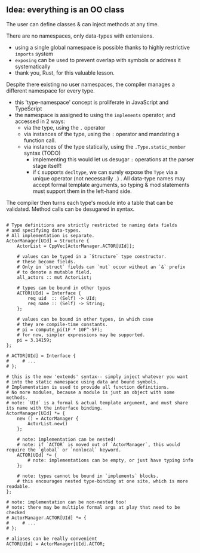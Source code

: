 ## Idea: everything is an OO class

The user can define classes & can inject methods at any time.

There are no namespaces, only data-types with extensions.
- using a single global namespace is possible thanks to highly restrictive `imports` system
- `exposing` can be used to prevent overlap with symbols or address it systematically
- thank you, Rust, for this valuable lesson.

Despite there existing no user namespaces, the compiler manages a different namespace for every type.
- this 'type-namespace' concept is proliferate in JavaScript and TypeScript
- the namespace is assigned to using the `implements` operator, and accessed in 2 ways:
  - via the type, using the `.` operator
  - via instances of the type, using the `:` operator and mandating a function call.
  - via instances of the type statically, using the `.Type.static_member` syntax (TODO)
    - implementing this would let us desugar `:` operations at the parser stage itself!
    - if `C` supports `decltype`, we can surely expose the `Type` via a unique operator (not necessarily `.`)
.
All data-type names may accept formal template arguments, so typing & mod statements must support them
in the left-hand side.

The compiler then turns each type's module into a table that can be validated. Method calls can be desugared in syntax.

```

# Type definitions are strictly restricted to naming data fields 
# and specifying data-types.
# All implementation is separate.
ActorManager[UId] = Structure {
    ActorList = CppVec[ActorManager.ACTOR[UId]];
    
    # values can be typed in a `Structure` type constructor.
    # these become fields.
    # Only in `struct` fields can `mut` occur without an `&` prefix
    # to denote a mutable field.
    all_actors :: mut ActorList;
    
    # types can be bound in other types
    ACTOR[UId] = Interface {
        req uid  :: (Self) -> UId;
        req name :: (Self) -> String;
    };
    
    # values can be bound in other types, in which case
    # they are compile-time constants.
    # pi = compute_pi(1F * 10F^-5F);
    # for now, simpler expressions may be supported.
    pi = 3.14159;
};

# ACTOR[UId] = Interface {
#     # ...
# };

# this is the new 'extends' syntax-- simply inject whatever you want
# into the static namespace using data and bound symbols.
# Implementation is used to provide all function definitions.
# No more modules, because a module is just an object with some methods.
# note: `UId` is a formal & actual template argument, and must share its name with the interface binding.
ActorManager[UId] *= {
    new () = ActorManager {
        ActorList.new()
    };
    
    # note: implementation can be nested!
    # note: if `ACTOR` is moved out of `ActorManager`, this would require the `global` or `nonlocal` keyword.
    ACTOR[UId] *= {
        # note: implementations can be empty, or just have typing info
    };
    
    # note: types cannot be bound in `implements` blocks.
    # this encourages nested type-binding at one site, which is more readable. 
};

# note: implementation can be non-nested too!
# note: there may be multiple formal args at play that need to be checked
# ActorManager.ACTOR[UId] *= {
#     # ...
# };

# aliases can be really convenient
ACTOR[UId] = ActorManager[UId].ACTOR;
```